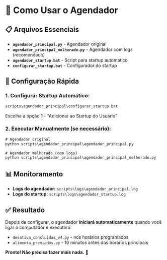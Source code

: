 # 🚀 Como Usar o Agendador

## 📋 Arquivos Essenciais

- **`agendador_principal.py`** - Agendador original
- **`agendador_principal_melhorado.py`** - Agendador com logs (recomendado)
- **`agendador_startup.bat`** - Script para startup automático
- **`configurar_startup.bat`** - Configurador do startup

## 🎯 Configuração Rápida

### **1. Configurar Startup Automático:**
```cmd
scripts\agendador_principal\configurar_startup.bat
```
Escolha a opção **1** - "Adicionar ao Startup do Usuário"

### **2. Executar Manualmente (se necessário):**
```cmd
# Agendador original
python scripts\agendador_principal\agendador_principal.py

# Agendador melhorado (com logs)
python scripts\agendador_principal\agendador_principal_melhorado.py
```

## 📊 Monitoramento

- **Logs do agendador:** `scripts\logs\agendador_principal.log`
- **Logs do startup:** `scripts\logs\agendador_startup.log`

## ✅ Resultado

Depois de configurar, o agendador **iniciará automaticamente** quando você ligar o computador e executará:
- `desativa_concluidas_v4.py` - nos horários programados
- `alimenta_premiados.py` - 10 minutos antes dos horários principais

**Pronto! Não precisa fazer mais nada.** 🎉 